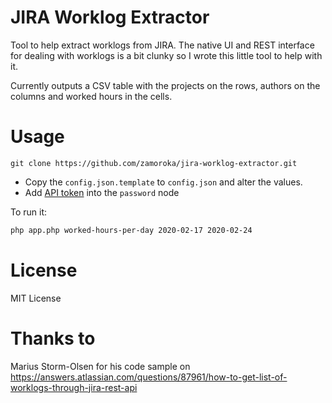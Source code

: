 # JIRA Worklog Extractor

Tool to help extract worklogs from JIRA. The native UI and REST interface for dealing with worklogs is a bit clunky so I wrote
this little tool to help with it.

Currently outputs a CSV table with the projects on the rows, authors on the columns and worked hours in the cells.

# Usage

```
git clone https://github.com/zamoroka/jira-worklog-extractor.git
```

- Copy the `config.json.template` to `config.json` and alter the values.
- Add [API token](https://id.atlassian.com/manage/api-tokens) into the `password` node

To run it:
````bash
php app.php worked-hours-per-day 2020-02-17 2020-02-24
````

# License

MIT License

# Thanks to

Marius Storm-Olsen for his code sample on https://answers.atlassian.com/questions/87961/how-to-get-list-of-worklogs-through-jira-rest-api
